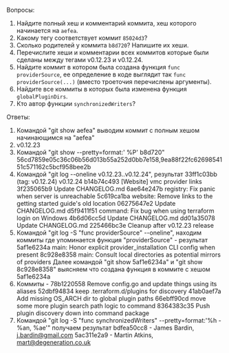 Вопросы:

1. Найдите полный хеш и комментарий коммита, хеш которого начинается на `aefea`.
2. Какому тегу соответствует коммит `85024d3`?
3. Сколько родителей у коммита `b8d720`? Напишите их хеши.
4. Перечислите хеши и комментарии всех коммитов которые были сделаны между тегами  v0.12.23 и v0.12.24.
5. Найдите коммит в котором была создана функция `func providerSource`, ее определение в коде выглядит 
так `func providerSource(...)` (вместо троеточия перечислены аргументы).
6. Найдите все коммиты в которых была изменена функция `globalPluginDirs`.
7. Кто автор функции `synchronizedWriters`? 

Ответы:

1. Командой "git show aefea" выводим коммит с полным хешом начинающимся на "aefea"
2. v0.12.23
3. Командой "git show --pretty=format:' %P' b8d720"  56cd7859e05c36c06b56d013b55a252d0bb7e158,9ea88f22fc6269854151c571162c5bcf958bee2b 
4. Командой "git log  --oneline v0.12.23..v0.12.24", результат 
    33ff1c03bb (tag: v0.12.24) v0.12.24
    b14b74c493 [Website] vmc provider links
    3f235065b9 Update CHANGELOG.md
    6ae64e247b registry: Fix panic when server is unreachable
    5c619ca1ba website: Remove links to the getting started guide's old location
    06275647e2 Update CHANGELOG.md
    d5f9411f51 command: Fix bug when using terraform login on Windows
    4b6d06cc5d Update CHANGELOG.md
    dd01a35078 Update CHANGELOG.md
    225466bc3e Cleanup after v0.12.23 release
5. Командой "git log -S "func providerSource" --oneline", находим коммиты где упоминается функция "providerSource" - результат
    5af1e6234a main: Honor explicit provider_installation CLI config when present
    8c928e8358 main: Consult local directories as potential mirrors of providers
   Далее командой "git show 5af1e6234a" и "git show 8c928e8358" выясняем что создана функция в коммите с хешом 5af1e6234a
6. Коммиты - 
    78b1220558 Remove config.go and update things using its aliases
    52dbf94834 keep .terraform.d/plugins for discovery
    41ab0aef7a Add missing OS_ARCH dir to global plugin paths
    66ebff90cd move some more plugin search path logic to command
    8364383c35 Push plugin discovery down into command package
7. Командой "git log -S "func synchronizedWriters" --pretty=format:'%h - %an, %ae'" получаем результат
    bdfea50cc8 - James Bardin, j.bardin@gmail.com
    5ac311e2a9 - Martin Atkins, mart@degeneration.co.uk